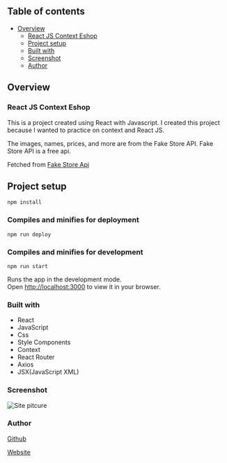 ## Table of contents

- [Overview](#overview)
  - [React JS Context Eshop](#reactjs-context-eshop)
  - [Project setup](#project-setup)
  - [Built with](#built-with)
  - [Screenshot](#screenshot)
  - [Author](#author)

## Overview

### React JS Context Eshop

This is a project created using React with Javascript.
I created this project because I wanted to practice on context and React JS.

The images, names, prices, and more are from the Fake Store API.
Fake Store API is a free api.

Fetched from
[Fake Store Api](https://fakestoreapi.com/)

## Project setup

```
npm install
```

### Compiles and minifies for deployment

```
npm run deploy
```

### Compiles and minifies for development

```
npm run start
```

Runs the app in the development mode.\
Open [http://localhost:3000](http://localhost:3000) to view it in your browser.

### Built with

- React
- JavaScript
- Css
- Style Components
- Context
- React Router
- Axios
- JSX(JavaScript XML)

### Screenshot

![Site pitcure](/public/Eshop-img.png)

### Author

[Github](https://github.com/Rasweb)

[Website](https://rasweb.one/)
